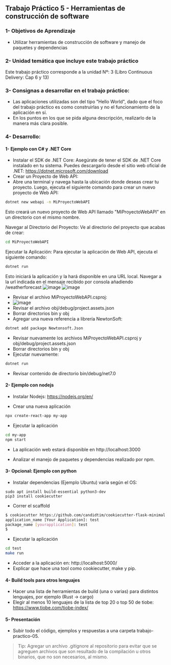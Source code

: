 ## Trabajo Práctico 5 - Herramientas de construcción de software

### 1- Objetivos de Aprendizaje
 - Utilizar herramientas de construcción de software y manejo de paquetes y dependencias

### 2- Unidad temática que incluye este trabajo práctico
Este trabajo práctico corresponde a la unidad Nº: 3 (Libro Continuous Delivery: Cap 6 y 13)

### 3- Consignas a desarrollar en el trabajo práctico:
  - Las aplicaciones utilizadas son del tipo "Hello World", dado que el foco del trabajo práctico es como construirlas y no el funcionamiento de la aplicación en sí.
  - En los puntos en los que se pida alguna descripción, realizarlo de la manera más clara posible.

### 4- Desarrollo:

#### 1- Ejemplo con C# y .NET Core

- Instalar el SDK de .NET Core: Asegúrate de tener el SDK de .NET Core instalado en tu sistema. Puedes descargarlo desde el sitio web oficial de .NET: https://dotnet.microsoft.com/download
- Crear un Proyecto de Web API:
 - Abre una terminal y navega hasta la ubicación donde deseas crear tu proyecto. Luego, ejecuta el siguiente comando para crear un nuevo proyecto de Web API:
```bash
dotnet new webapi -n MiProyectoWebAPI
```
Esto creará un nuevo proyecto de Web API llamado "MiProyectoWebAPI" en un directorio con el mismo nombre.

Navegar al Directorio del Proyecto:
Ve al directorio del proyecto que acabas de crear:
```bash
cd MiProyectoWebAPI
```
Ejecutar la Aplicación:
Para ejecutar la aplicación de Web API, ejecuta el siguiente comando:

```bash
dotnet run
```
Esto iniciará la aplicación y la hará disponible en una URL local. Navegar a la url indicada en el mensaje recibido por consola añadiendo /weatherforecast
![image](https://github.com/ingsoft3ucc/TPs/assets/140459109/e4fc5c40-8d78-47be-adcf-934b632b24ae)
![image](https://github.com/ingsoft3ucc/TPs/assets/140459109/6906850e-0933-4f0d-ae92-adb749374a97)

- Revisar el archivo MiProyectoWebAPI.csproj:
- ![image](https://github.com/ingsoft3ucc/TPs/assets/140459109/5d662d70-ac82-443e-9fba-af37fb191641)
- Revisar el archivo obj/debug/project.assets.json
- Borrar directorios bin y obj
- Agregar una nueva referencia a librería NewtonSoft:
```bash
dotnet add package Newtonsoft.Json
```
- Revisar nuevamente los archivos MiProyectoWebAPI.csproj y obj/debug/project.assets.json
- Borrar directorios bin y obj
- Ejecutar nuevamente:
```bash
dotnet run
```
- Revisar contenido de directorio bin/debug/net7.0



#### 2- Ejemplo con nodejs

- Instalar Nodejs: https://nodejs.org/en/

- Crear una nueva aplicación
```bash
npx create-react-app my-app
```

- Ejecutar la aplicación
```bash
cd my-app
npm start
```

- La aplicación web estará disponible en http://localhost:3000

- Analizar el manejo de paquetes y dependencias realizado por npm.


#### 3- Opcional: Ejemplo con python
- Instalar dependencias (Ejemplo Ubuntu) varía según el OS:
```
sudo apt install build-essential python3-dev
pip3 install cookiecutter
```
- Correr el scaffold
```bash
$ cookiecutter https://github.com/candidtim/cookiecutter-flask-minimal.git
application_name [Your Application]: test
package_name [yourapplication]: test
$
```
- Ejecutar la aplicación
```bash
cd test
make run
```
- Acceder a la aplicación en: http://localhost:5000/
- Explicar que hace una tool como cookiecutter, make y pip.

#### 4- Build tools para otros lenguajes
- Hacer una lista de herramientas de build (una o varias) para distintos lenguajes, por ejemplo (Rust -> cargo)
- Elegir al menos 10 lenguajes de la lista de top 20 o top 50 de tiobe: https://www.tiobe.com/tiobe-index/


#### 5- Presentación

- Subir todo el código, ejemplos y respuestas a una carpeta trabajo-practico-05.

> Tip: Agregar un archivo .gitignore al repositorio para evitar que se agreguen archivos que son resultado de la compilación u otros binarios, que no son necesarios, al mismo.

